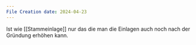 ```yaml
---
File Creation date: 2024-04-23
---
```

Ist wie [[Stammeinlage]] nur das die man die Einlagen auch noch nach der Gründung erhöhen kann.